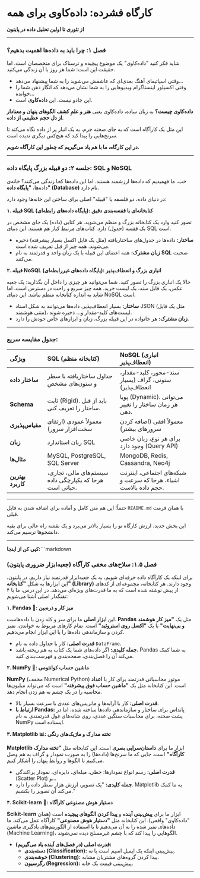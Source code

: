 # کارگاه فشرده: داده‌کاوی برای همه

**از تئوری تا اولین تحلیل داده در پایتون**

---

### فصل ۱: چرا باید به داده‌ها اهمیت بدهیم؟

شاید فکر کنید "داده‌کاوی" یک موضوع پیچیده و ترسناک برای متخصصان است. اما حقیقت این است: شما هر روز با آن زندگی می‌کنید.

*   وقتی اسپاتیفای آهنگ بعدی‌ای که عاشقش می‌شوید را به شما پیشنهاد می‌دهد...
*   وقتی اکسپلور اینستاگرام ویدیوهایی را به شما نشان می‌دهد که انگار ذهن شما را خوانده...
*   این جادو نیست. این **داده‌کاوی** است.

**داده‌کاوی چیست؟**
به زبان ساده، داده‌کاوی یعنی **هنر و علمِ کشف الگوهای پنهان و معنادار از دل حجم عظیمی از داده.**

این مثل یک کارآگاه است که به جای صحنه جرم، به یک انبار پر از داده نگاه می‌کند تا سرنخ‌هایی را پیدا کند که هیچ‌کس دیگری ندیده است.

**در این کارگاه، ما با هم یاد می‌گیریم که چطور این کارآگاه شویم.**

---
### جلسه ۲: دو قبیله بزرگ پایگاه داده: SQL و NoSQL

خب، ما فهمیدیم که داده‌ها ارزشمند هستند. اما این داده‌ها کجا زندگی می‌کنند؟ خانه‌ی داده‌ها، **"پایگاه داده" (Database)** نام دارد.

در دنیای داده، دو فلسفه یا "قبیله" اصلی برای ساختن این خانه‌ها وجود دارد:

**۱. قبیله SQL (پایگاه داده‌های رابطه‌ای): کتابخانه‌ای با قفسه‌بندی دقیق**

تصور کنید وارد یک کتابخانه بزرگ و منظم می‌شوید. هر کتابی (داده) یک جای مشخص در یک قفسه (جدول) دارد. کتاب‌های مرتبط کنار هم هستند. این دنیای SQL است.

*   **ساختار:** داده‌ها در جدول‌های ساختاریافته (مثل یک فایل اکسل بسیار پیشرفته) ذخیره می‌شوند. همه چیز از قبل تعریف شده است.
*   **زبان مشترک:** همه اعضای این قبیله با یک زبان واحد و قدرتمند به نام **SQL** صحبت می‌کنند.

**۲. قبیله NoSQL (پایگاه داده‌های غیررابطه‌ای): انباری بزرگ و انعطاف‌پذیر**

حالا یک انباری بزرگ را تصور کنید. شما می‌توانید هر چیزی را داخل آن بگذارید: یک جعبه عکس، یک فایل سند، یک لیست خرید. همه چیز سریع و راحت در دسترس است، اما شاید به اندازه کتابخانه منظم نباشد. این دنیای NoSQL است.

*   **ساختار:** بسیار انعطاف‌پذیر. داده‌ها می‌توانند به شکل اسناد JSON (مثل یک فایل متنی هوشمند)، لیست‌های کلید-مقدار و... ذخیره شوند.
*   **زبان مشترک:** هر خانواده در این قبیله بزرگ، زبان و ابزارهای خاص خودش را دارد.

---

### جدول مقایسه سریع:

| ویژگی          | SQL (کتابخانه منظم)                                 | NoSQL (انباری انعطاف‌پذیر)                                |
| :-------------- | :---------------------------------------------------- | :----------------------------------------------------------- |
| **ساختار داده** | جداول ساختاریافته با سطر و ستون‌های مشخص              | سند-محور، کلید-مقدار، ستونی، گراف (بسیار انعطاف‌پذیر)    |
| **Schema**      | ثابت (Rigid). باید از قبل ساختار را تعریف کنی.     | پویا (Dynamic). می‌توانی هر زمان ساختار را تغییر دهی.      |
| **مقیاس‌پذیری** | معمولاً عمودی (ارتقای سخت‌افزار سرور)                 | معمولاً افقی (اضافه کردن سرورهای بیشتر)                  |
| **زبان**         | زبان استاندارد SQL                                  | برای هر نوع، زبان خاصی وجود دارد (Query API)                 |
| **مثال‌ها**       | MySQL, PostgreSQL, SQL Server                         | MongoDB, Redis, Cassandra, Neo4j                             |
| **بهترین کاربرد** | سیستم‌های مالی، تجاری، هرجا که یکپارچگی داده حیاتی است. | شبکه‌های اجتماعی، اینترنت اشیاء، هرجا که سرعت و حجم داده بالاست. |

---


حتماً! این هم متن کامل و آماده برای اضافه شدن به فایل `README.md` با همان فرمت قبلی.

این بخش جدید، ارزش کارگاه تو را بسیار بالاتر می‌برد و یک نقشه راه عالی برای بقیه دانشجوها ترسیم می‌کند.

---
**کپی کن از اینجا:**```markdown
### فصل ۱.۵: سلاح‌های مخفی کارآگاه (جعبه‌ابزار ضروری پایتون)

برای اینکه یک کارآگاه داده حرفه‌ای شویم، به یک جعبه‌ابزار قدرتمند نیاز داریم. در پایتون، این ابزارها به شکل **"کتابخانه" (Library)** وجود دارند. هر کتابخانه، مجموعه‌ای از کدهای از پیش نوشته شده است که به ما قدرت‌های ویژه‌ای می‌دهد. در این درس، ما با ۴ تفنگدار اصلی آشنا می‌شویم:

**۱. Pandas 🐼: میز کار و ذره‌بین**

این **ابزار اصلی** ما برای سر و کله زدن با داده‌هاست. **Pandas** مثل یک **"میز کار هوشمند و بی‌نهایت"** یا یک **"اکسل روی استروئید"** است. تمام کارهای مربوط به خواندن، تمیز کردن و سازماندهی داده‌ها را با این ابزار انجام می‌دهیم.

*   **قدرت اصلی:** کار با جداول داده به نام `DataFrame`.
*   **جمله کلیدی:** اگر داده‌های شما یک کتاب به هم ریخته باشد، Pandas به شما کمک می‌کند آن را فصل‌بندی، صفحه‌بندی و فهرست‌بندی کنید.

**۲. NumPy 🔢: ماشین حساب کوانتومی**

**NumPy** (مخفف Numerical Python) موتور محاسباتی قدرتمند برای کار با **اعداد** است. این کتابخانه مثل یک **"ماشین حساب فوق پیشرفته"** است که می‌تواند میلیون‌ها محاسبه را در یک چشم به هم زدن انجام دهد.

*   **قدرت اصلی:** کار با آرایه‌ها و ماتریس‌های عددی با سرعت بسیار بالا.
*   **ارتباط با Pandas:** پانداس برای ساختار و سازماندهی داده‌ها ساخته شده، اما در پشت صحنه، برای محاسبات سنگین عددی، روی شانه‌های غول قدرتمندی به نام NumPy ایستاده است.

**۳. Matplotlib 📊: تخته مدارک و ماژیک‌های رنگی**

**Matplotlib** ابزار ما برای **داستان‌سرایی بصری** است. این کتابخانه مثل **"تخته مدارک کارآگاه"** است. جایی که ما سرنخ‌ها (داده‌ها) را به صورت نمودار و گراف به هم وصل می‌کنیم تا الگوها و روابط پنهان را آشکار کنیم.

*   **قدرت اصلی:** رسم انواع نمودارها: خطی، میله‌ای، دایره‌ای، نمودار پراکندگی (Scatter Plot) و...
*   **جمله کلیدی:** "یک تصویر، ارزش هزار سطر داده را دارد. Matplotlib به ما کمک می‌کند آن تصویر را بکشیم."

**۴. Scikit-learn 🤖: دستیار هوش مصنوعی کارآگاه**

**Scikit-learn** ابزار ما برای **پیش‌بینی آینده** و **پیدا کردن الگوهای پیچیده** است (همان "داده‌کاوی" واقعی). این کتابخانه مثل **"دستیار هوش مصنوعی"** کارآگاه عمل می‌کند. ما داده‌های تمیز شده را به آن می‌دهیم تا با استفاده از الگوریتم‌های یادگیری ماشین (Machine Learning)، الگوهایی را پیدا کند که با چشم غیرمسلح دیده نمی‌شوند.

*   **قدرت اصلی (در فصل‌های آینده یاد می‌گیریم):**
    *   **دسته‌بندی (Classification):** پیش‌بینی اینکه یک ایمیل اسپم است یا نه.
    *   **خوشه‌بندی (Clustering):** پیدا کردن گروه‌های مشتریان مشابه.
    *   **رگرسیون (Regression):** پیش‌بینی قیمت یک خانه.

---
```

